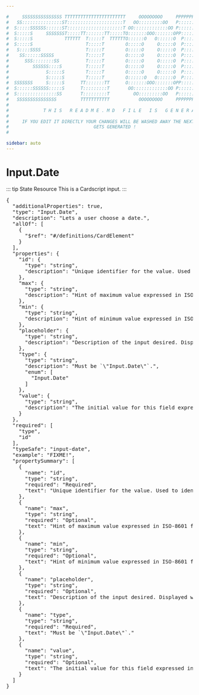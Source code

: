 ```yaml
---

#     SSSSSSSSSSSSSSS TTTTTTTTTTTTTTTTTTTTTTT     OOOOOOOOO     PPPPPPPPPPPPPPPPP    !!!  
#   SS:::::::::::::::ST:::::::::::::::::::::T   OO:::::::::OO   P::::::::::::::::P  !!:!! 
#  S:::::SSSSSS::::::ST:::::::::::::::::::::T OO:::::::::::::OO P::::::PPPPPP:::::P !:::! 
#  S:::::S     SSSSSSST:::::TT:::::::TT:::::TO:::::::OOO:::::::OPP:::::P     P:::::P!:::! 
#  S:::::S            TTTTTT  T:::::T  TTTTTTO::::::O   O::::::O  P::::P     P:::::P!:::! 
#  S:::::S                    T:::::T        O:::::O     O:::::O  P::::P     P:::::P!:::! 
#   S::::SSSS                 T:::::T        O:::::O     O:::::O  P::::PPPPPP:::::P !:::! 
#    SS::::::SSSSS            T:::::T        O:::::O     O:::::O  P:::::::::::::PP  !:::! 
#      SSS::::::::SS          T:::::T        O:::::O     O:::::O  P::::PPPPPPPPP    !:::! 
#         SSSSSS::::S         T:::::T        O:::::O     O:::::O  P::::P            !:::! 
#              S:::::S        T:::::T        O:::::O     O:::::O  P::::P            !!:!! 
#              S:::::S        T:::::T        O::::::O   O::::::O  P::::P             !!!   
#  SSSSSSS     S:::::S      TT:::::::TT      O:::::::OOO:::::::OPP::::::PP                 
#  S::::::SSSSSS:::::S      T:::::::::T       OO:::::::::::::OO P::::::::P           !!!  
#  S:::::::::::::::SS       T:::::::::T         OO:::::::::OO   P::::::::P          !!:!! 
#   SSSSSSSSSSSSSSS         TTTTTTTTTTT           OOOOOOOOO     PPPPPPPPPP           !!!  
#                                                                                          
#             T H I S   R E A D M E . M D   F I L E   I S   G E N E R A T E D !           
#                                                                                         
#     IF YOU EDIT IT DIRECTLY YOUR CHANGES WILL BE WASHED AWAY THE NEXT TIME THIS FILE  
#                                GETS GENERATED !
#                                                                                         

sidebar: auto
---
```


# Input.Date

::: tip State Resource
This is a Cardscript input.
:::


<pre>
{
  "additionalProperties": true,
  "type": "Input.Date",
  "description": "Lets a user choose a date.",
  "allOf": [
    {
      "$ref": "#/definitions/CardElement"
    }
  ],
  "properties": {
    "id": {
      "type": "string",
      "description": "Unique identifier for the value. Used to identify collected input when the Submit action is performed."
    },
    "max": {
      "type": "string",
      "description": "Hint of maximum value expressed in ISO-8601 format (may be ignored by some clients)."
    },
    "min": {
      "type": "string",
      "description": "Hint of minimum value expressed in ISO-8601 format (may be ignored by some clients)."
    },
    "placeholder": {
      "type": "string",
      "description": "Description of the input desired. Displayed when no selection has been made."
    },
    "type": {
      "type": "string",
      "description": "Must be `\"Input.Date\"`.",
      "enum": [
        "Input.Date"
      ]
    },
    "value": {
      "type": "string",
      "description": "The initial value for this field expressed in ISO-8601 format."
    }
  },
  "required": [
    "type",
    "id"
  ],
  "typeSafe": "input-date",
  "example": "FIXME!",
  "propertySummary": [
    {
      "name": "id",
      "type": "string",
      "required": "Required",
      "text": "Unique identifier for the value. Used to identify collected input when the Submit action is performed."
    },
    {
      "name": "max",
      "type": "string",
      "required": "Optional",
      "text": "Hint of maximum value expressed in ISO-8601 format (may be ignored by some clients)."
    },
    {
      "name": "min",
      "type": "string",
      "required": "Optional",
      "text": "Hint of minimum value expressed in ISO-8601 format (may be ignored by some clients)."
    },
    {
      "name": "placeholder",
      "type": "string",
      "required": "Optional",
      "text": "Description of the input desired. Displayed when no selection has been made."
    },
    {
      "name": "type",
      "type": "string",
      "required": "Required",
      "text": "Must be `\"Input.Date\"`."
    },
    {
      "name": "value",
      "type": "string",
      "required": "Optional",
      "text": "The initial value for this field expressed in ISO-8601 format."
    }
  ]
}
</pre>

